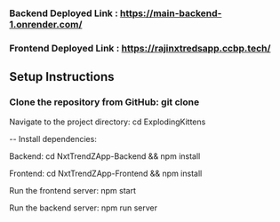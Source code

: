### Backend Deployed Link : https://main-backend-1.onrender.com/
### Frontend Deployed Link : https://rajinxtredsapp.ccbp.tech/

## Setup Instructions
### Clone the repository from GitHub: git clone 

Navigate to the project directory: cd ExplodingKittens

-- Install dependencies:

Backend: cd NxtTrendZApp-Backend && npm install

Frontend: cd NxtTrendZApp-Frontend && npm install

Run the frontend server: npm start

Run the backend server: npm run server
